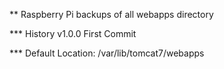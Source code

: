 ** Raspberry Pi backups of all webapps directory

*** History v1.0.0
    First Commit

*** Default Location: /var/lib/tomcat7/webapps

